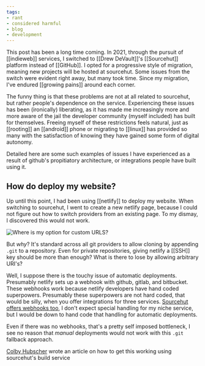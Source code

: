 ```yaml
---
tags:
- rant
- considered harmful
- blog
- development
---
```


This post has been a long time coming. In 2021, through the pursuit of [[indieweb]] services, I switched to [[Drew DeVault]]'s [[Sourcehut]] platform instead of [[GitHub]]. I opted for a progressive style of migration, meaning new projects will be hosted at sourcehut. Some issues from the switch were evident right away, but many took time. Since my migration, I've endured [[growing pains]] around each corner.

The funny thing is that these problems are not at all related to sourcehut, but rather people's dependence on the service. Experiencing these issues has been (ironically) liberating, as it has made me increasingly more and more aware of the jail the developer community (myself included) has built for themselves. Freeing myself of these restrictions feels natural, just as [[rooting]] an [[android]] phone or migrating to [[linux]] has provided so many with the satisfaction of knowing they have gained some form of digital autonomy.

Detailed here are some such examples of issues I have experienced as a result of github's propitiatory architecture, or integrations people have built using it.

## How do deploy my website?

Up until this point, I had been using [[netlify]] to deploy my website. When switching to sourcehut, I went to create a new netlify page, because I could not figure out how to switch providers from an existing page. To my dismay, I discovered this would not work.

![Where is my option for custom URLS?](https://i.boehs.org/raw/50dh6f7y.png)

But *why*? It's standard across all git providers to allow cloning by appending `.git` to a repository. Even for private repositories, giving netlify a [[SSH]] key should be more than enough? What is there to lose by allowing arbitrary URI's?

Well, I suppose there is the touchy issue of automatic deployments. Presumably netlify sets up a webhook with github, gitlab, and bitbucket. These webhooks work because netlify developers have hand coded superpowers. Presumably these superpowers are not hard coded, that would be silly, when you offer integrations for three services. [Sourcehut offers webhooks too](https://man.sr.ht/graphql.md#webhooks), I don't expect special handling for my niche service, but I would be down to hand code that handling for automatic deployments.

Even if there was no webhooks, that's a pretty self imposed bottleneck, I see no reason that *manual* deployments would not work with this `.git` fallback approach.

[Colby Hubscher](https://colbyhub.com/) wrote an article on how to get this working using sourcehut's build service 